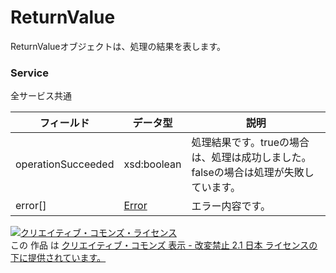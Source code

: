 # ReturnValue
ReturnValueオブジェクトは、処理の結果を表します。
### Service
全サービス共通

| フィールド | データ型 | 説明 | 
|---|---|---|
| operationSucceeded| xsd:boolean| 処理結果です。trueの場合は、処理は成功しました。falseの場合は処理が失敗しています。 |
| error[]| <a href="../data/Error.md">Error</a>| エラー内容です。 |
<a rel="license" href="http://creativecommons.org/licenses/by-nd/2.1/jp/"><img alt="クリエイティブ・コモンズ・ライセンス" style="border-width:0" src="https://i.creativecommons.org/l/by-nd/2.1/jp/88x31.png" /></a><br />この 作品 は <a rel="license" href="http://creativecommons.org/licenses/by-nd/2.1/jp/">クリエイティブ・コモンズ 表示 - 改変禁止 2.1 日本 ライセンスの下に提供されています。</a>
